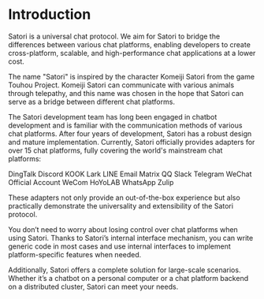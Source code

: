 # Introduction

Satori is a universal chat protocol. We aim for Satori to bridge the differences between various chat platforms, enabling developers to create cross-platform, scalable, and high-performance chat applications at a lower cost.

The name "Satori" is inspired by the character Komeiji Satori from the game Touhou Project. Komeiji Satori can communicate with various animals through telepathy, and this name was chosen in the hope that Satori can serve as a bridge between different chat platforms.

The Satori development team has long been engaged in chatbot development and is familiar with the communication methods of various chat platforms. After four years of development, Satori has a robust design and mature implementation. Currently, Satori officially provides adapters for over 15 chat platforms, fully covering the world's mainstream chat platforms:

<div class="adapter-table">
  <a class="adapter">DingTalk</a>
  <a class="adapter">Discord</a>
  <a class="adapter">KOOK</a>
  <a class="adapter">Lark</a>
  <a class="adapter">LINE</a>
  <a class="adapter">Email</a>
  <a class="adapter">Matrix</a>
  <a class="adapter">QQ</a>
  <a class="adapter">Slack</a>
  <a class="adapter">Telegram</a>
  <a class="adapter">WeChat Official Account</a>
  <a class="adapter">WeCom</a>
  <a class="adapter">HoYoLAB</a>
  <a class="adapter">WhatsApp</a>
  <a class="adapter">Zulip</a>
</div>

These adapters not only provide an out-of-the-box experience but also practically demonstrate the universality and extensibility of the Satori protocol.

You don’t need to worry about losing control over chat platforms when using Satori. Thanks to Satori’s internal interface mechanism, you can write generic code in most cases and use internal interfaces to implement platform-specific features when needed.

Additionally, Satori offers a complete solution for large-scale scenarios. Whether it’s a chatbot on a personal computer or a chat platform backend on a distributed cluster, Satori can meet your needs.
